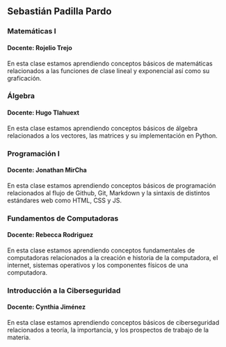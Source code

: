 ## Sebastián Padilla Pardo

### Matemáticas I
#### Docente:  Rojelio Trejo
En esta clase estamos aprendiendo conceptos básicos de matemáticas relacionados a las funciones de clase lineal y exponencial así como su graficación. 
### Álgebra
#### Docente:  Hugo Tlahuext
En esta clase estamos aprendiendo conceptos básicos de álgebra relacionados a los vectores, las matrices y su implementación en Python.
### Programación I
#### Docente:  Jonathan MirCha
En esta clase estamos aprendiendo conceptos básicos de programación relacionados al flujo de Github, Git, Markdown y la sintaxis de distintos estándares web como HTML, CSS y JS.
### Fundamentos de Computadoras
#### Docente:  Rebecca Rodriguez
En esta clase estamos aprendiendo conceptos fundamentales de computadoras relacionados a la creación e historia de la computadora, el internet, sistemas operativos y los componentes físicos de una computadora.
### Introducción a la Ciberseguridad
#### Docente:  Cynthia Jiménez
En esta clase estamos aprendiendo conceptos básicos de ciberseguridad relacionados a teoría, la importancia, y los prospectos de trabajo de la materia.

